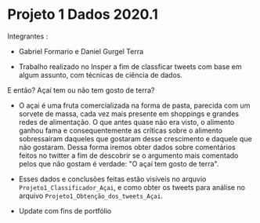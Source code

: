 # Projeto 1 Dados 2020.1

Integrantes : 
* Gabriel Formario e Daniel Gurgel Terra

* Trabalho realizado no Insper a fim de classficar tweets com base em algum assunto, com técnicas de ciência de dados.
  
  
E então? Açaí tem ou não tem gosto de terra?
* O açai é uma fruta comercializada na forma de pasta, parecida com um sorvete de massa, cada vez mais presente em shoppings e grandes redes de alimentação. O que antes quase não era visto, o alimento ganhou fama e consequentemente as críticas sobre o alimento sobressaíram daqueles que gostaram desse crescimento e daquele que não gostaram. Dessa forma iremos obter dados sobre comentários feitos no twitter a fim de descobrir se o argumento mais comentado pelos que não gostam é verdade: "O açaí tem gosto de terra".
* Esses dados e conclusões feitas estão visíveis no arquvio `Projeto1_Classificador_Açai`, e como obter os tweets para análise no arquivo `Projeto1_Obtenção_dos_tweets_Açai`.

* Update com fins de portfólio
